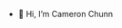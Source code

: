 - 👋 Hi, I’m Cameron Chunn

<!---
cchunn-veritone/cchunn-veritone is a ✨ special ✨ repository because its `README.md` (this file) appears on your GitHub profile.
You can click the Preview link to take a look at your changes.
--->
